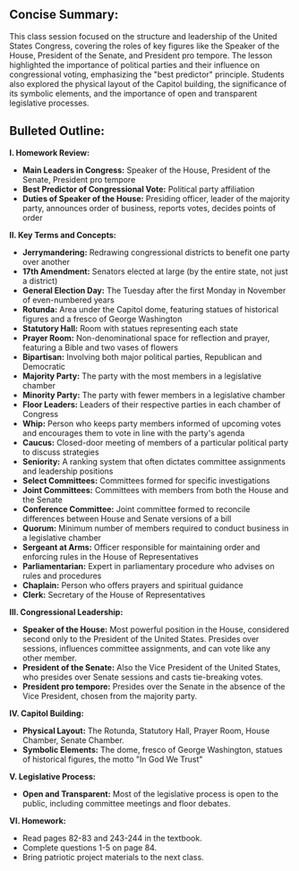 ## Concise Summary:

This class session focused on the structure and leadership of the United States Congress, covering the roles of key figures like the Speaker of the House, President of the Senate, and President pro tempore. The lesson highlighted the importance of political parties and their influence on congressional voting, emphasizing the "best predictor" principle. Students also explored the physical layout of the Capitol building, the significance of its symbolic elements, and the importance of open and transparent legislative processes.

## Bulleted Outline:

**I. Homework Review:**

* **Main Leaders in Congress:** Speaker of the House, President of the Senate, President pro tempore
* **Best Predictor of Congressional Vote:** Political party affiliation
* **Duties of Speaker of the House:** Presiding officer, leader of the majority party, announces order of business, reports votes, decides points of order

**II. Key Terms and Concepts:**

* **Jerrymandering:** Redrawing congressional districts to benefit one party over another
* **17th Amendment:** Senators elected at large (by the entire state, not just a district)
* **General Election Day:** The Tuesday after the first Monday in November of even-numbered years
* **Rotunda:** Area under the Capitol dome, featuring statues of historical figures and a fresco of George Washington
* **Statutory Hall:** Room with statues representing each state
* **Prayer Room:** Non-denominational space for reflection and prayer, featuring a Bible and two vases of flowers
* **Bipartisan:**  Involving both major political parties, Republican and Democratic 
* **Majority Party:**  The party with the most members in a legislative chamber
* **Minority Party:**  The party with fewer members in a legislative chamber
* **Floor Leaders:** Leaders of their respective parties in each chamber of Congress
* **Whip:** Person who keeps party members informed of upcoming votes and encourages them to vote in line with the party's agenda
* **Caucus:** Closed-door meeting of members of a particular political party to discuss strategies
* **Seniority:**  A ranking system that often dictates committee assignments and leadership positions
* **Select Committees:** Committees formed for specific investigations
* **Joint Committees:** Committees with members from both the House and the Senate
* **Conference Committee:**  Joint committee formed to reconcile differences between House and Senate versions of a bill
* **Quorum:** Minimum number of members required to conduct business in a legislative chamber
* **Sergeant at Arms:** Officer responsible for maintaining order and enforcing rules in the House of Representatives 
* **Parliamentarian:**  Expert in parliamentary procedure who advises on rules and procedures
* **Chaplain:**  Person who offers prayers and spiritual guidance
* **Clerk:**  Secretary of the House of Representatives

**III. Congressional Leadership:**

* **Speaker of the House:**  Most powerful position in the House, considered second only to the President of the United States.  Presides over sessions, influences committee assignments, and can vote like any other member. 
* **President of the Senate:**  Also the Vice President of the United States, who presides over Senate sessions and casts tie-breaking votes.
* **President pro tempore:**  Presides over the Senate in the absence of the Vice President, chosen from the majority party.

**IV. Capitol Building:**

* **Physical Layout:** The Rotunda, Statutory Hall, Prayer Room, House Chamber, Senate Chamber.
* **Symbolic Elements:**  The dome, fresco of George Washington, statues of historical figures, the motto "In God We Trust"

**V.  Legislative Process:**

* **Open and Transparent:** Most of the legislative process is open to the public, including committee meetings and floor debates. 

**VI.  Homework:**

* Read pages 82-83 and 243-244 in the textbook.
* Complete questions 1-5 on page 84.
* Bring patriotic project materials to the next class.

